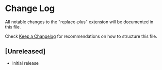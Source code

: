 # Change Log

All notable changes to the "replace-plus" extension will be documented in this file.

Check [Keep a Changelog](http://keepachangelog.com/) for recommendations on how to structure this file.

## [Unreleased]

- Initial release